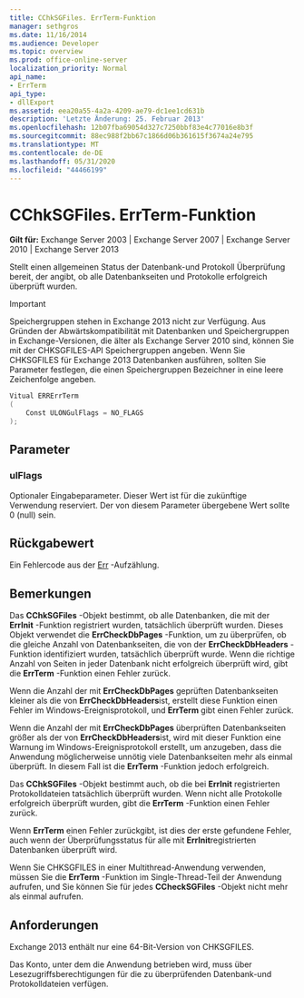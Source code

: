```yaml
---
title: CChkSGFiles. ErrTerm-Funktion
manager: sethgros
ms.date: 11/16/2014
ms.audience: Developer
ms.topic: overview
ms.prod: office-online-server
localization_priority: Normal
api_name:
- ErrTerm
api_type:
- dllExport
ms.assetid: eea20a55-4a2a-4209-ae79-dc1ee1cd631b
description: 'Letzte Änderung: 25. Februar 2013'
ms.openlocfilehash: 12b07fba69054d327c7250bbf83e4c77016e8b3f
ms.sourcegitcommit: 88ec988f2bb67c1866d06b361615f3674a24e795
ms.translationtype: MT
ms.contentlocale: de-DE
ms.lasthandoff: 05/31/2020
ms.locfileid: "44466199"
---
```

# <a name="cchksgfileserrterm-function"></a>CChkSGFiles. ErrTerm-Funktion
  
**Gilt für:** Exchange Server 2003 | Exchange Server 2007 | Exchange Server 2010 | Exchange Server 2013
  
Stellt einen allgemeinen Status der Datenbank-und Protokoll Überprüfung bereit, der angibt, ob alle Datenbankseiten und Protokolle erfolgreich überprüft wurden.
  
> [!IMPORTANT]
> Speichergruppen stehen in Exchange 2013 nicht zur Verfügung. Aus Gründen der Abwärtskompatibilität mit Datenbanken und Speichergruppen in Exchange-Versionen, die älter als Exchange Server 2010 sind, können Sie mit der CHKSGFILES-API Speichergruppen angeben. Wenn Sie CHKSGFILES für Exchange 2013 Datenbanken ausführen, sollten Sie Parameter festlegen, die einen Speichergruppen Bezeichner in eine leere Zeichenfolge angeben. 
  
```cs
Vitual ERRErrTerm 
(
    Const ULONGulFlags = NO_FLAGS
);

```

## <a name="parameters"></a>Parameter

### <a name="ulflags"></a>ulFlags
  
Optionaler Eingabeparameter. Dieser Wert ist für die zukünftige Verwendung reserviert. Der von diesem Parameter übergebene Wert sollte 0 (null) sein.
    
## <a name="return-value"></a>Rückgabewert

Ein Fehlercode aus der [Err](cchksgfiles-err-enumeration.md) -Aufzählung. 
  
## <a name="remarks"></a>Bemerkungen

Das **CChkSGFiles** -Objekt bestimmt, ob alle Datenbanken, die mit der **ErrInit** -Funktion registriert wurden, tatsächlich überprüft wurden. Dieses Objekt verwendet die **ErrCheckDbPages** -Funktion, um zu überprüfen, ob die gleiche Anzahl von Datenbankseiten, die von der **ErrCheckDbHeaders** -Funktion identifiziert wurden, tatsächlich überprüft wurde. Wenn die richtige Anzahl von Seiten in jeder Datenbank nicht erfolgreich überprüft wird, gibt die **ErrTerm** -Funktion einen Fehler zurück. 
  
Wenn die Anzahl der mit **ErrCheckDbPages** geprüften Datenbankseiten kleiner als die von **ErrCheckDbHeaders**ist, erstellt diese Funktion einen Fehler im Windows-Ereignisprotokoll, und **ErrTerm** gibt einen Fehler zurück. 
  
Wenn die Anzahl der mit **ErrCheckDbPages** überprüften Datenbankseiten größer als der von **ErrCheckDbHeaders**ist, wird mit dieser Funktion eine Warnung im Windows-Ereignisprotokoll erstellt, um anzugeben, dass die Anwendung möglicherweise unnötig viele Datenbankseiten mehr als einmal überprüft. In diesem Fall ist die **ErrTerm** -Funktion jedoch erfolgreich. 
  
Das **CChkSGFiles** -Objekt bestimmt auch, ob die bei **ErrInit** registrierten Protokolldateien tatsächlich überprüft wurden. Wenn nicht alle Protokolle erfolgreich überprüft wurden, gibt die **ErrTerm** -Funktion einen Fehler zurück. 
  
Wenn **ErrTerm** einen Fehler zurückgibt, ist dies der erste gefundene Fehler, auch wenn der Überprüfungsstatus für alle mit **ErrInit**registrierten Datenbanken überprüft wird.
  
Wenn Sie CHKSGFILES in einer Multithread-Anwendung verwenden, müssen Sie die **ErrTerm** -Funktion im Single-Thread-Teil der Anwendung aufrufen, und Sie können Sie für jedes **CCheckSGFiles** -Objekt nicht mehr als einmal aufrufen. 
  
## <a name="requirements"></a>Anforderungen

Exchange 2013 enthält nur eine 64-Bit-Version von CHKSGFILES.
  
Das Konto, unter dem die Anwendung betrieben wird, muss über Lesezugriffsberechtigungen für die zu überprüfenden Datenbank-und Protokolldateien verfügen.
  

